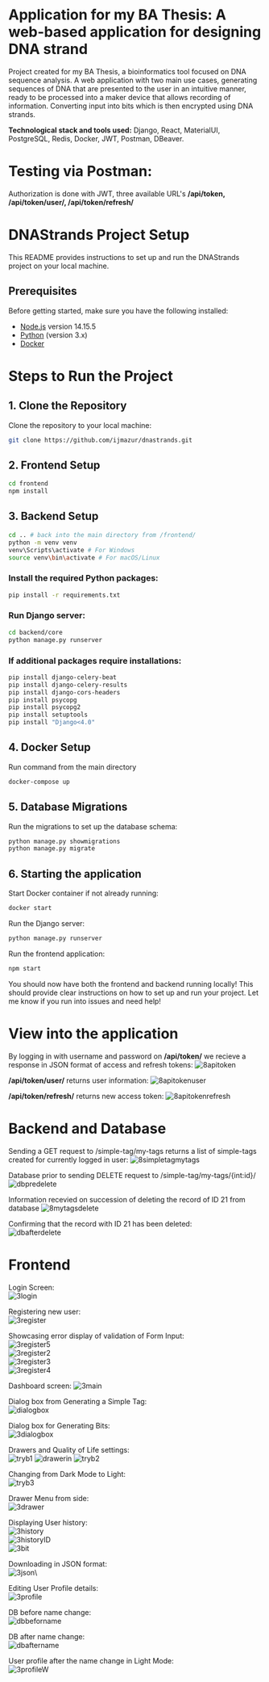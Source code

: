 # Application for my BA Thesis: A web-based application for designing DNA strand
Project created for my BA Thesis, a bioinformatics tool focused on DNA sequence analysis. A web application with two main use cases, generating sequences of DNA that are presented to the user in an intuitive manner, ready to be processed into a maker device that allows recording of information. Converting input into bits which is then encrypted using DNA strands.    

**Technological stack and tools used:** Django, React, MaterialUI, PostgreSQL, Redis, Docker, JWT, Postman, DBeaver.

# Testing via Postman:
Authorization is done with JWT, three available URL's 
**/api/token, /api/token/user/, /api/token/refresh/**

# DNAStrands Project Setup
This README provides instructions to set up and run the DNAStrands project on your local machine.

## Prerequisites

Before getting started, make sure you have the following installed:

- [Node.js](https://nodejs.org/) version 14.15.5 
- [Python](https://www.python.org/) (version 3.x)
- [Docker](https://www.docker.com/get-started)

# Steps to Run the Project

## 1. Clone the Repository

Clone the repository to your local machine:

```bash
git clone https://github.com/ijmazur/dnastrands.git
```

## 2. Frontend Setup
```bash
cd frontend
npm install
```

## 3. Backend Setup
```bash
cd .. # back into the main directory from /frontend/
python -m venv venv
venv\Scripts\activate # For Windows
source venv\bin\activate # For macOS/Linux
```

### Install the required Python packages:
```bash
pip install -r requirements.txt
```

### Run Django server:
```bash
cd backend/core
python manage.py runserver
```

### If additional packages require installations:
```bash
pip install django-celery-beat
pip install django-celery-results
pip install django-cors-headers
pip install psycopg
pip install psycopg2
pip install setuptools
pip install "Django<4.0"
```

## 4. Docker Setup
Run command from the main directory
```bash
docker-compose up 
```

## 5. Database Migrations
Run the migrations to set up the database schema:
```bash
python manage.py showmigrations
python manage.py migrate
```

## 6. Starting the application
Start Docker container if not already running:
```bash
docker start
```

Run the Django server:
```bash
python manage.py runserver
```

Run the frontend application:
```bash
npm start
```

You should now have both the frontend and backend running locally!
This should provide clear instructions on how to set up and run your project. Let me know if you run into issues and need help!

# View into the application
By logging in with username and password on **/api/token/** we recieve a response in JSON format of access and refresh tokens:
![8apitoken](https://user-images.githubusercontent.com/11295764/196522201-7e7d9216-fa41-4428-9b0a-374897e435eb.png)

**/api/token/user/** returns user information:
![8apitokenuser](https://user-images.githubusercontent.com/11295764/196522244-a672b654-bdfb-4a8c-8676-3f0b7ed3f4b8.png)

**/api/token/refresh/** returns new access token:
![8apitokenrefresh](https://user-images.githubusercontent.com/11295764/196522272-71627e72-2d0a-4378-9a54-db31f41b87ed.png)

# Backend and Database 
Sending a GET request to /simple-tag/my-tags returns a list of simple-tags created for currently logged in user: 
![8simpletagmytags](https://user-images.githubusercontent.com/11295764/196522325-0b184be3-c965-4493-aa7c-aef781c34f34.png)

Database prior to sending DELETE request to /simple-tag/my-tags/{int:id}/ 
![dbpredelete](https://user-images.githubusercontent.com/11295764/196522410-3e66361e-5db9-4c34-9f10-bbe9bc95dc9a.png)

Information recevied on succession of deleting the record of ID 21 from database
![8mytagsdelete](https://user-images.githubusercontent.com/11295764/196522425-00e4dfe2-dfd1-4d28-90b4-7c33bf5d60a7.png)

Confirming that the record with ID 21 has been deleted:\
![dbafterdelete](https://user-images.githubusercontent.com/11295764/196522437-4a90891f-5708-4322-9c32-8d342628fc86.png)

# Frontend
Login Screen:\
![3login](https://user-images.githubusercontent.com/11295764/196522556-6ffc07f4-5505-4aae-a651-53cfa1d41db6.png)

Registering new user:\
![3register](https://user-images.githubusercontent.com/11295764/196522568-d89697a4-381d-49a0-ab4a-789c6ebb2b40.png)

Showcasing error display of validation of Form Input:\
![3register5](https://user-images.githubusercontent.com/11295764/196522595-18387cf8-80d4-451f-b524-95154c382472.png)\
![3register2](https://user-images.githubusercontent.com/11295764/196522607-1223fc72-28de-46cb-ae83-16aab87de622.png)\
![3register3](https://user-images.githubusercontent.com/11295764/196522616-6bcaf32d-2ba7-4fbc-8287-afbaa570b1ce.png)\
![3register4](https://user-images.githubusercontent.com/11295764/196522634-b2b4b280-9945-43e8-af97-510722811387.png)

Dashboard screen:
![3main](https://github.com/ijmazur/dnastrands/assets/11295764/db7cd4c4-73a5-4d98-bf64-966becc66707)

Dialog box from Generating a Simple Tag:\
![dialogbox](https://user-images.githubusercontent.com/11295764/196522679-ebbe96f7-663f-49e2-b1e8-1199e8d53bef.png)

Dialog box for Generating Bits:\
![3dialogbox](https://github.com/ijmazur/dnastrands/assets/11295764/fa933f14-a96b-43c7-9e3f-3ee9ce760556)

Drawers and Quality of Life settings:\
![tryb1](https://user-images.githubusercontent.com/11295764/196522706-32aaa4f9-f362-4ddd-843a-dda01dcdce41.png)
![drawerin](https://user-images.githubusercontent.com/11295764/196522718-780c7bfe-77eb-4789-a1be-7792032ddcbd.png)
![tryb2](https://user-images.githubusercontent.com/11295764/196522742-87a4b079-4127-4dc4-aad3-696c37ce34e3.png)

Changing from Dark Mode to Light:\
![tryb3](https://user-images.githubusercontent.com/11295764/196522752-58a11e5d-69e9-4e1d-9862-f8eb9639d1ae.png)

Drawer Menu from side:\
![3drawer](https://github.com/ijmazur/dnastrands/assets/11295764/775cdaa4-f9e4-4ae1-a727-c2bbee92300f)

Displaying User history:\
![3history](https://github.com/ijmazur/dnastrands/assets/11295764/ce0e1478-4e82-41bf-89a9-f81f3c189598)\
![3historyID](https://github.com/ijmazur/dnastrands/assets/11295764/bbe33000-817b-4742-b357-7e7bafa7c928)\
![3bit](https://github.com/ijmazur/dnastrands/assets/11295764/bfc4f3fa-2484-4e95-a7e4-0af2304fe027)

Downloading in JSON format:\
![3json](https://github.com/ijmazur/dnastrands/assets/11295764/b20b9bdf-3e08-4264-a491-68c7c273b3a4)\

Editing User Profile details:\
![3profile](https://user-images.githubusercontent.com/11295764/196522856-2b6f7050-9dbd-4c43-943c-8e4ff250bdee.png)

DB before name change:\
![dbbeforname](https://user-images.githubusercontent.com/11295764/196522876-bd7dca01-e30f-4f41-a332-8286a455b48d.png)

DB after name change:\
![dbaftername](https://user-images.githubusercontent.com/11295764/196522895-c958c1e4-05e5-4633-ac13-14cb562a5cef.png)

User profile after the name change in Light Mode:\
![3profileW](https://github.com/ijmazur/dnastrands/assets/11295764/f45ee574-3296-40c8-b343-0fc263dc69c1)
